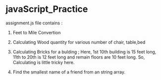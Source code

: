 # javaScript_Practice

assignment.js file contains :

1. Feet to Mile Convertion 

2. Calculating Wood quantity for various number of chair, table,bed

3. Calculating Bricks for a bulding ; Here, 1st 10th building is 15 feet long, 11th to 20th is 12 feet long and remain floors are 10 feet long. So, Calculating is little tricky here.

4. Find the smallest name of a friend from an string array.


